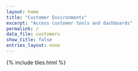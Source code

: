 ```yaml
---
layout: home
title: "Customer Environments"
excerpt: "Access customer tools and dashboards"
permalink: /
data_file: customers
show_title: false
entries_layout: none
---
```


{% include tiles.html %}
